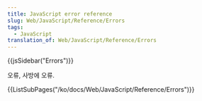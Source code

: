 ```yaml
---
title: JavaScript error reference
slug: Web/JavaScript/Reference/Errors
tags:
  - JavaScript
translation_of: Web/JavaScript/Reference/Errors
---
```

{{jsSidebar("Errors")}}

오류, 사방에 오류.

{{ListSubPages("/ko/docs/Web/JavaScript/Reference/Errors")}}
